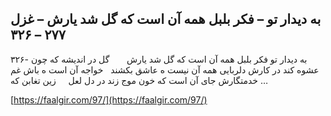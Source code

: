 ## به دیدار تو – فکر بلبل همه آن است که گل شد یارش – غزل ۲۷۷ – ۳۲۶


۳۲۶- به دیدار تو فکر بلبل همه آن است که گل شد یارش       گل در اندیشه که چون عشوه کند در کارش دلربایی همه آن نیست ه عاشق بکشند   خواجه آن است ه باش غم خدمتگارش جای آن است که خون موج زند در دل لعل     زین تغابن که &#8230;

[https://faalgir.com/97/](https://faalgir.com/97/) 